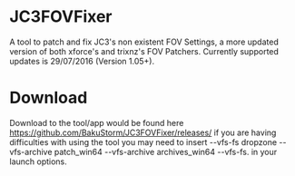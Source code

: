 # JC3FOVFixer
A tool to patch and fix JC3's non existent FOV Settings, a more updated version of both xforce's and trixnz's FOV Patchers.
Currently supported updates is 29/07/2016 (Version 1.05+).

# Download
Download to the tool/app would be found here https://github.com/BakuStorm/JC3FOVFixer/releases/
if you are having difficulties with using the tool you may need to insert  --vfs-fs dropzone --vfs-archive patch_win64 --vfs-archive archives_win64 --vfs-fs. in your launch options.
